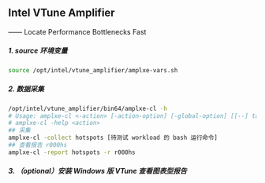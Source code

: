 ## Intel VTune Amplifier
—— Locate Performance Bottlenecks Fast

##### 1. source 环境变量
```bash
source /opt/intel/vtune_amplifier/amplxe-vars.sh
```

##### 2. 数据采集
```bash
/opt/intel/vtune_amplifier/bin64/amplxe-cl -h
# Usage: amplxe-cl <-action> [-action-option] [-global-option] [[--] target [target options]]
# amplxe-cl -help <action>
## 采集 
amplxe-cl -collect hotspots [待测试 workload 的 bash 运行命令]
## 查看报告 r000hs
amplxe-cl -report hotspots -r r000hs
```

##### 3. （optional）安装 Windows 版 VTune 查看图表型报告
